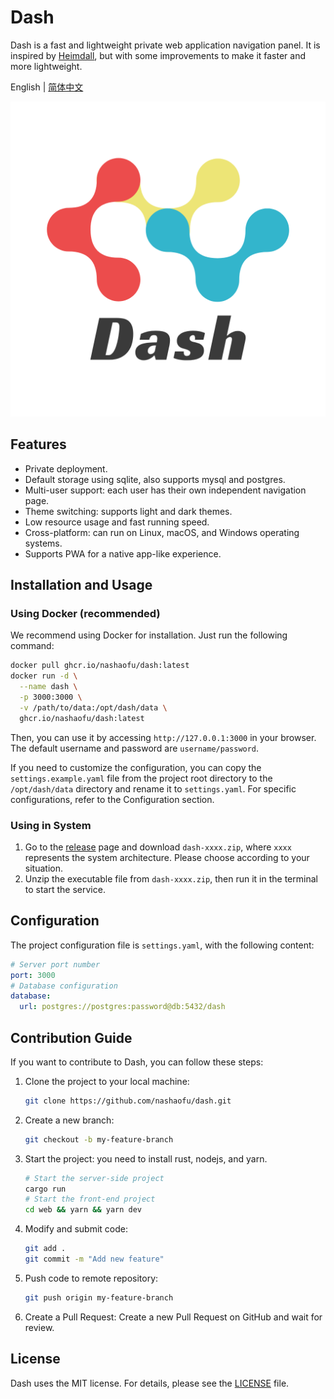 # Dash

Dash is a fast and lightweight private web application navigation panel. It is inspired by [Heimdall](https://github.com/linuxserver/Heimdall), but with some improvements to make it faster and more lightweight.

English | [简体中文](README-zh_CN.md)

![logo](./resources/logo.png)

## Features

- Private deployment.
- Default storage using sqlite, also supports mysql and postgres.
- Multi-user support: each user has their own independent navigation page.
- Theme switching: supports light and dark themes.
- Low resource usage and fast running speed.
- Cross-platform: can run on Linux, macOS, and Windows operating systems.
- Supports PWA for a native app-like experience.

## Installation and Usage

### Using Docker (recommended)

We recommend using Docker for installation. Just run the following command:

```sh
docker pull ghcr.io/nashaofu/dash:latest
docker run -d \
  --name dash \
  -p 3000:3000 \
  -v /path/to/data:/opt/dash/data \
  ghcr.io/nashaofu/dash:latest
```

Then, you can use it by accessing `http://127.0.0.1:3000` in your browser. The default username and password are `username/password`.

If you need to customize the configuration, you can copy the `settings.example.yaml` file from the project root directory to the `/opt/dash/data` directory and rename it to `settings.yaml`. For specific configurations, refer to the Configuration section.

### Using in System

1. Go to the [release](https://github.com/nashaofu/dash/releases) page and download `dash-xxxx.zip`, where `xxxx` represents the system architecture. Please choose according to your situation.
2. Unzip the executable file from `dash-xxxx.zip`, then run it in the terminal to start the service.

## Configuration

The project configuration file is `settings.yaml`, with the following content:

```yaml
# Server port number
port: 3000
# Database configuration
database:
  url: postgres://postgres:password@db:5432/dash
```

## Contribution Guide

If you want to contribute to Dash, you can follow these steps:

1. Clone the project to your local machine:

   ```sh
   git clone https://github.com/nashaofu/dash.git
   ```

2. Create a new branch:

   ```sh
   git checkout -b my-feature-branch
   ```

3. Start the project: you need to install rust, nodejs, and yarn.

   ```sh
   # Start the server-side project
   cargo run
   # Start the front-end project
   cd web && yarn && yarn dev
   ```

4. Modify and submit code:

   ```sh
   git add .
   git commit -m "Add new feature"
   ```

5. Push code to remote repository:

   ```sh
   git push origin my-feature-branch
   ```

6. Create a Pull Request: Create a new Pull Request on GitHub and wait for review.

## License

Dash uses the MIT license. For details, please see the [LICENSE](LICENSE) file.
